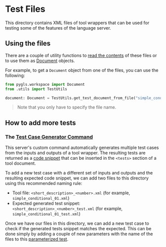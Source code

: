 # Test Files
This directory contains XML files of tool wrappers that can be used for testing some of the features of the language server.

## Using the files
There are a couple of utility functions to [read the contents](https://github.com/galaxyproject/galaxy-language-server/pull/73/commits/0b60bd290ed66a9082729192667c1abeac418bb1) of these files or to use them as [Document](https://github.com/galaxyproject/galaxy-language-server/pull/73/commits/b4b3d89228ac3b1646ca45fe33a137c588e5c8df) objects.

For example, to get a `Document` object from one of the files, you can use the following:

````Python
from pygls.workspace import Document
from .utils import TestUtils

document: Document = TestUtils.get_test_document_from_file("simple_conditional_01.xml")
````
> Note that you only have to specify the file name.

## How to add more tests

### The [Test Case Generator Command](https://github.com/galaxyproject/galaxy-language-server/pull/73/commits/094dd0abff29eeb6185e5cf10ec6791501b5abcf)

This server's custom command automatically generates multiple test cases from the inputs and outputs of a tool wrapper. The resulting tests are returned as a [code snippet](https://code.visualstudio.com/docs/editor/userdefinedsnippets) that can be inserted in the ``<tests>`` section of a tool document.

To add a new test case with a different set of inputs and outputs and the resulting expected code snippet, we can add two files to this directory using this recommended naming rule:
- Tool file: `<short_description>_<number>.xml` (for example, `simple_conditional_01.xml`)
- Expected generated test snippet: `<short_description>_<number>_test.xml` (for example, `simple_conditional_01_test.xml`)

Once we have our files in this directory, we can add a new test case to check if the generated tests snippet matches the expected. This can be done simply by adding a couple of new parameters with the name of the files to this [parameterized test](https://github.com/galaxyproject/galaxy-language-server/pull/73/commits/5aacebc6904cf83a749b1ba2c9c06b3d64c3b83b#diff-f42181b631232d132f47425e870011e7b9b84afc2d32dec58af467ca0c879b0bR103-R109).